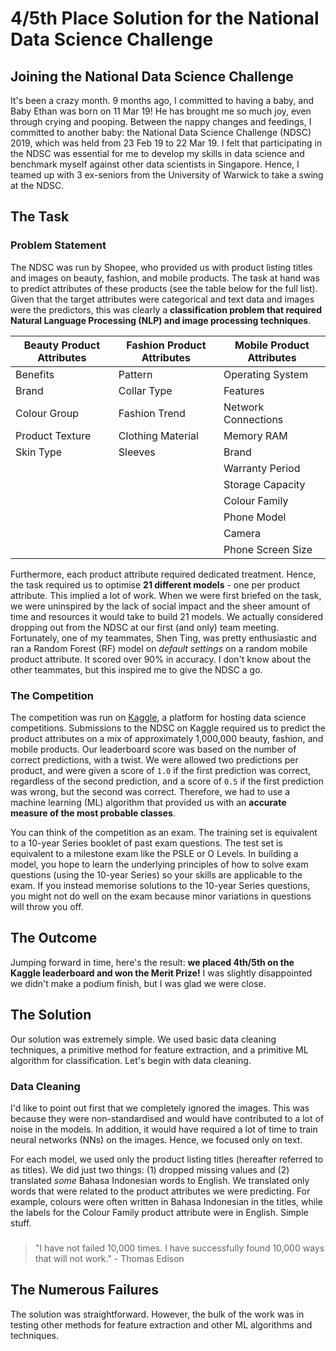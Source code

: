 # 4/5th Place Solution for the National Data Science Challenge
## Joining the National Data Science Challenge
It's been a crazy month. 9 months ago, I committed to having a baby, and Baby Ethan was born on 11 Mar 19! He has brought me so much joy, even through crying and pooping. Between the nappy changes and feedings, I committed to another baby: the National Data Science Challenge (NDSC) 2019, which was held from 23 Feb 19 to 22 Mar 19. I felt that participating in the NDSC was essential for me to develop my skills in data science and benchmark myself against other data scientists in Singapore. Hence, I teamed up with 3 ex-seniors from the University of Warwick to take a swing at the NDSC.  
  
## The Task
  
### Problem Statement
The NDSC was run by Shopee, who provided us with product listing titles and images on beauty, fashion, and mobile products. The task at hand was to predict attributes of these products (see the table below for the full list). Given that the target attributes were categorical and text data and images were the predictors, this was clearly a **classification problem that required Natural Language Processing (NLP) and image processing techniques**.  
  
| Beauty Product Attributes | Fashion Product Attributes | Mobile Product Attributes |
|---------------------------|----------------------------|---------------------------|
| Benefits                  | Pattern                    | Operating System          |
| Brand                     | Collar Type                | Features                  |
| Colour Group              | Fashion Trend              | Network Connections       |
| Product Texture           | Clothing Material          | Memory RAM                |
| Skin Type                 | Sleeves                    | Brand                     |
|                           |                            | Warranty Period           |
|                           |                            | Storage Capacity          |
|                           |                            | Colour Family             |
|                           |                            | Phone Model               |
|                           |                            | Camera                    |
|                           |                            | Phone Screen Size         |
  
Furthermore, each product attribute required dedicated treatment. Hence, the task required us to optimise **21 different models** - one per product attribute. This implied a lot of work. When we were first briefed on the task, we were uninspired by the lack of social impact and the sheer amount of time and resources it would take to build 21 models. We actually considered dropping out from the NDSC at our first (and only) team meeting. Fortunately, one of my teammates, Shen Ting, was pretty enthusiastic and ran a Random Forest (RF) model on *default settings* on a random mobile product attribute. It scored over 90% in accuracy. I don't know about the other teammates, but this inspired me to give the NDSC a go.  
  
### The Competition
The competition was run on [Kaggle](http://www.kaggle.com), a platform for hosting data science competitions. Submissions to the NDSC on Kaggle required us to predict the product attributes on a mix of approximately 1,000,000 beauty, fashion, and mobile products. Our leaderboard score was based on the number of correct predictions, with a twist. We were allowed two predictions per product, and were given a score of `1.0` if the first prediction was correct, regardless of the second prediction, and a score of `0.5` if the first prediction was wrong, but the second was correct. Therefore, we had to use a machine learning (ML) algorithm that provided us with an **accurate measure of the most probable classes**.  
  
You can think of the competition as an exam. The training set is equivalent to a 10-year Series booklet of past exam questions. The test set is equivalent to a milestone exam like the PSLE or O Levels. In building a model, you hope to learn the underlying principles of how to solve exam questions (using the 10-year Series) so your skills are applicable to the exam. If you instead memorise solutions to the 10-year Series questions, you might not do well on the exam because minor variations in questions will throw you off.
  
## The Outcome
Jumping forward in time, here's the result: **we placed 4th/5th on the Kaggle leaderboard and won the Merit Prize!** I was slightly disappointed we didn't make a podium finish, but I was glad we were close. 




## The Solution
Our solution was extremely simple. We used basic data cleaning techniques, a primitive method for feature extraction, and a primitive ML algorithm for classification. Let's begin with data cleaning.  
  
### Data Cleaning
I'd like to point out first that we completely ignored the images. This was because they were non-standardised and would have contributed to a lot of noise in the models. In addition, it would have required a lot of time to train neural networks (NNs) on the images. Hence, we focused only on text.  
  
For each model, we used only the product listing titles (hereafter referred to as titles). We did just two things: (1) dropped missing values and (2) translated *some* Bahasa Indonesian words to English. We translated only words that were related to the product attributes we were predicting. For example, colours were often written in Bahasa Indonesian in the titles, while the labels for the Colour Family product attribute were in English. Simple stuff.  
  
### 


> "I have not failed 10,000 times. I have successfully found 10,000 ways that will not work." - Thomas Edison

## The Numerous Failures
The solution was straightforward. However, the bulk of the work was in testing other methods for feature extraction and other ML algorithms and techniques.






















